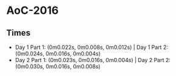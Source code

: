 # AoC-2016

## Times
* Day 1 Part 1: (0m0.022s, 0m0.008s, 0m0.012s) | Day 1 Part 2: (0m0.024s, 0m0.016s, 0m0.004s)
* Day 2 Part 1: (0m0.023s, 0m0.016s, 0m0.004s) | Day 2 Part 2: (0m0.030s, 0m0.016s, 0m0.008s)
